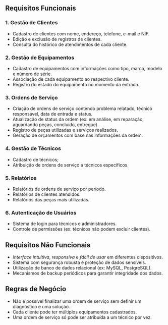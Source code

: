 ## Requisitos Funcionais

### 1. Gestão de Clientes
- Cadastro de clientes com nome, endereço, telefone, e-mail e NIF.  
- Edição e exclusão de registros de clientes.  
- Consulta do histórico de atendimentos de cada cliente.

### 2. Gestão de Equipamentos
- Cadastro de equipamentos com informações como tipo, marca, modelo e número de série.  
- Associação de cada equipamento ao respectivo cliente.  
- Registro do estado do equipamento no momento da entrada.

### 3. Ordens de Serviço
- Criação de ordens de serviço contendo problema relatado, técnico responsável, data de entrada e status.  
- Atualização de status da ordem (ex: em análise, em reparação, aguardando peças, concluído, entregue).  
- Registro de peças utilizadas e serviços realizados.  
- Geração de orçamentos com base nas informações da ordem.

### 4. Gestão de Técnicos
- Cadastro de técnicos;  
- Atribuição de ordens de serviço a técnicos específicos.

### 5. Relatórios
- Relatórios de ordens de serviço por período.  
- Relatórios de clientes atendidos.  
- Relatórios das peças mais utilizadas.

### 6. Autenticação de Usuários
- Sistema de login para técnicos e administradores.  
- Controle de permissões (ex: técnicos não podem excluir clientes).

## Requisitos Não Funcionais

- *Interface intuitiva*, *responsiva* e *fácil de usar* em diferentes dispositivos.  
- Sistema com segurança robusta e proteção de dados sensíveis.  
- Utilização de banco de dados relacional (ex: MySQL, PostgreSQL).  
- Mecanismos de backup periódicos para garantir integridade dos dados.

## Regras de Negócio

- Não é possível finalizar uma ordem de serviço sem definir um diagnóstico e uma solução.  
- Cada cliente pode ter múltiplos equipamentos cadastrados.  
- Uma ordem de serviço só pode ser atribuída a um técnico por vez.
